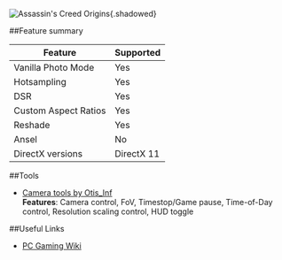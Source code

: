 ![Assassin's Creed Origins](Images\acorigins_header.png "Shot by Otis_Inf"){.shadowed}

##Feature summary

Feature | Supported
--|--
Vanilla Photo Mode | Yes
Hotsampling | Yes
DSR | Yes
Custom Aspect Ratios | Yes
Reshade | Yes
Ansel | No
DirectX versions | DirectX 11
 
##Tools

* [Camera tools by Otis_Inf](https://patreon.com/Otis_Inf)  
**Features**: Camera control, FoV, Timestop/Game pause, Time-of-Day control, Resolution scaling control, HUD toggle

##Useful Links

* [PC Gaming Wiki](https://pcgamingwiki.com/wiki/Assassin%27s_Creed_Origins)
